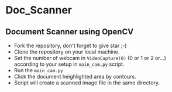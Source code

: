 # Doc_Scanner
## Document Scanner using OpenCV

- Fork the repository, don't forget to give star ;-)
- Clone the repository on your local machine.
- Set the number of webcam in ```VideoCapture(0)``` (0 or 1 or 2 or...) according to your setup in ```main_cam.py``` script.
- Run the ```main_cam.py```
- Click the document heighlighted area by contours.
- Script will create a scanned image file in the same directory.
